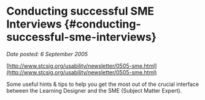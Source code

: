 # Conducting successful SME Interviews {#conducting-successful-sme-interviews}

_Date posted: 6 September 2005_

[http://www.stcsig.org/usability/newsletter/0505-sme.html](http://www.stcsig.org/usability/newsletter/0505-sme.html)

Some useful hints & tips to help you get the most out of the crucial interface between the Learning Designer and the SME (Subject Matter Expert).